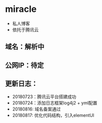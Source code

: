 # miracle
* 私人博客
* 依托于腾讯云

## 域名：解析中
## 公网IP：待定

## 更新日志：
* 20180723：腾讯云平台搭建成功
* 20180724：添加日志框架log4j2 + yml配置
* 20180816: 域名备案通过
* 20180817: 优化代码结构，引入elementUI
